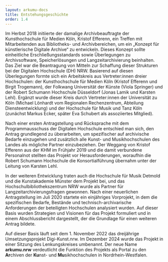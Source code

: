 ```yaml
---
layout: arkumu-docs
title: Entstehungsgeschichte
order: 1.4
---
```


Im Herbst 2018 initiierte der damalige Archivbeauftragte der Kunsthochschule für Medien Köln, Kristof Efferenn, ein Treffen mit Mitarbeitenden aus Bibliotheks- und Archivbereichen, um ein „Konzept für künstlerische Digitale Archive“ zu entwickeln. Dieses Konzept sollte einheitliche Erschließungsstandards sowie Überlegungen zu Archivsoftware, Speicherlösungen und Langzeitarchivierung beinhalten. Das Ziel war die Beantragung von Mitteln zur Schaffung dieser Strukturen bei der Digitalen Hochschule (DH) NRW. Basierend auf diesen Überlegungen formte sich ein Arbeitskreis aus Vertreter:innen dreier Hochschulen: der Kunsthochschule für Medien Köln (Kristof Efferenn und Birgit Trogemann), der Folkwang Universität der Künste (Viola Springer) und der Robert Schumann Hochschule Düsseldorf (Jonas Lamik und Karsten Lehl). Ergänzt wurde dieser Kreis durch Vertreter:innen der Universität zu Köln (Michael Lönhardt vom Regionalen Rechenzentrum, Abteilung Diensteentwicklung) und der Hochschule für Musik und Tanz Köln (zunächst Markus Ecker, später Eva Schubert als assoziiertes Mitglied).

Nach einer ersten Antragstellung und Rücksprache mit dem Programmausschuss der Digitalen Hochschule entschied man sich, den Antrag grundlegend zu überarbeiten, um spezifischer auf archivische Bedarfe einzugehen und zusätzlich alle Kunst- und Musikhochschulen des Landes als mögliche Partner einzubeziehen. Der Weggang von Kristof Efferenn aus der KHM im Frühjahr 2019 und die damit verbundene Personalnot stellten das Projekt vor Herausforderungen, woraufhin die Robert Schumann Hochschule die Konsortialführung übernahm unter der Leitung von Karsten Lehl.

In der weiteren Entwicklung traten auch die Hochschule für Musik Detmold und die Kunstakademie Münster dem Projekt bei, und das Hochschulbibliothekszentrum NRW wurde als Partner für Langzeitarchivierungsfragen gewonnen. Nach einer neuerlichen Antragstellung im Juli 2020 startete ein einjähriges Vorprojekt, in dem die spezifischen Bedarfe, Bestände und technisch-archivarische Anforderungen der beteiligten Hochschulen analysiert wurden. Auf dieser Basis wurden Strategien und Visionen für das Projekt formuliert und in einem Abschlussbericht dargestellt, der die Grundlage für einen weiteren Antrag bildete.

Auf dieser Basis läuft seit dem 1. November 2022 das dreijährige Umsetzungsprojekt Digi-Kunst.nrw. Im Dezember 2024 wurde das Projekt in einer Sitzung des Lenkungskreises umbenannt. Der neue Name **arkumu.nrw** verdeutlicht die Funktion des Projekts als Portal zu den **Ar**chiven der **Ku**nst- und **Mu**sikhochschulen in Nordrhein-Westfalen.